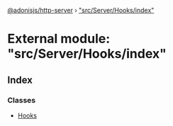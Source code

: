 [@adonisjs/http-server](../README.md) › ["src/Server/Hooks/index"](_src_server_hooks_index_.md)

# External module: "src/Server/Hooks/index"

## Index

### Classes

* [Hooks](../classes/_src_server_hooks_index_.hooks.md)
